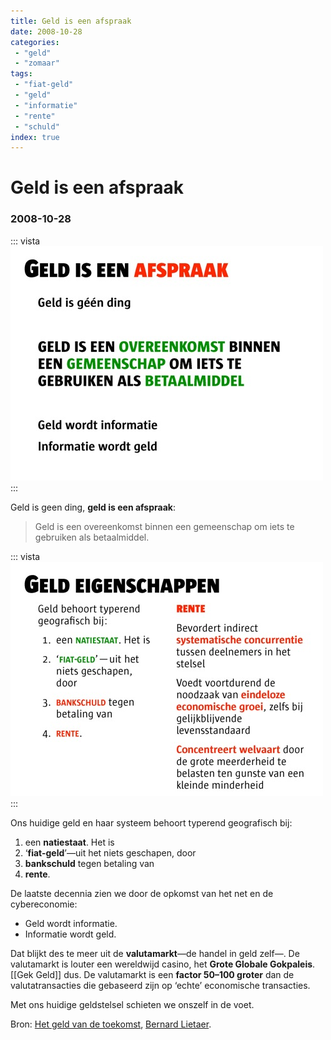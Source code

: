 ```yaml
---
title: Geld is een afspraak
date: 2008-10-28
categories:
 - "geld"
 - "zomaar"
tags:
 - "fiat-geld"
 - "geld"
 - "informatie"
 - "rente"
 - "schuld"
index: true
---
```


# Geld is een afspraak
### 2008-10-28

::: vista
<img src="banier-geld-is-afspraak.jpg">
:::

Geld is geen ding, **geld is een afspraak**:
> Geld is een overeenkomst binnen een gemeenschap om iets te gebruiken als betaalmiddel.

::: vista
<img src="banier-geld-eigenschappen.jpg">
:::

Ons huidige geld en haar systeem behoort typerend geografisch bij:
1. een **natiestaat**. Het is
1. ‘**fiat-geld**’—uit het niets geschapen, door
1. **bankschuld** tegen betaling van
1. **rente**.

De laatste decennia zien we door de opkomst van het net en de cybereconomie:
- Geld wordt informatie.
- Informatie wordt geld.

Dat blijkt des te meer uit de **valutamarkt**—de handel in geld zelf—. De valutamarkt is louter een wereldwijd casino, het **Grote Globale Gokpaleis**. [[Gek Geld]] dus. De valutamarkt is een **factor 50–100 groter** dan de valutatransacties die gebaseerd zijn op ‘echte’ economische transacties.

Met ons huidige geldstelsel schieten we onszelf in de voet.

Bron: [Het geld van de toekomst](http://aardnoot.nl/Het_geld_van_de_toekomst), [Bernard Lietaer](http://aardnoot.nl/Bernard_Lietaer).
